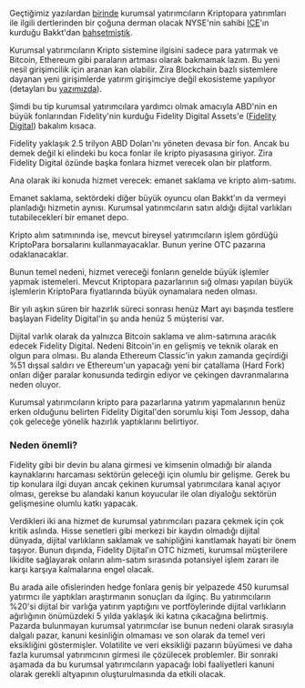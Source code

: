 Geçtiğimiz yazılardan [birinde](https://ademimerkezi.com/genel/2019/01/04/kurumsal-yatirimci-bakkt-ile-kriptoparalara-girer-mi.html) kurumsal yatırımcıların Kriptopara yatırımları ile ilgili dertlerinden bir çoğuna derman olacak NYSE'nin sahibi [ICE](https://www.theice.com/about)'ın kurduğu Bakkt'dan [bahsetmiştik](https://ademimerkezi.com/genel/2019/01/04/kurumsal-yatirimci-bakkt-ile-kriptoparalara-girer-mi.html). 

Kurumsal yatırımcıların Kripto sistemine ilgisini sadece para yatırmak ve Bitcoin, Ethereum gibi paraların artması olarak bakmamak lazım. Bu yeni nesil girişimcilik için aranan kan olabilir. Zira Blockchain bazlı sistemlere dayanan yeni girişimlerde yatırım girişimciye değil ekosisteme yapılıyor (detayları bu [yazımızda](https://ademimerkezi.com/genel/2018/05/17/degisen-girisimcilik-ve-yatirimcilik.html)).

Şimdi bu tip kurumsal yatırımcılara yardımcı olmak amacıyla ABD'nin en büyük fonlarından Fidelity'nin kurduğu Fidelity Digital Assets'e ([Fidelity Digital](https://www.fidelitydigitalassets.com/overview)) bakalım kısaca.

Fidelity yaklaşık 2.5 trilyon ABD Doları'nı yöneten devasa bir fon. Ancak bu demek değil ki elindeki bu koca fonlar ile kripto piyasasına giriyor. Zira Fidelity Digital özünde başka fonlara hizmet verecek olan bir platform. 

Ana olarak iki konuda hizmet verecek: emanet saklama ve kripto alım-satımı. 

Emanet saklama, sektördeki diğer büyük oyuncu olan Bakkt'ın da vermeyi planladığı hizmetin aynısı. Kurumsal yatırımcıların satın aldığı dijital varlıkları tutabilecekleri bir emanet depo. 

Kripto alım satımınında ise, mevcut bireysel yatırımcıların işlem gördüğü KriptoPara borsalarını kullanmayacaklar. Bunun yerine OTC pazarına odaklanacaklar.

Bunun temel nedeni, hizmet vereceği fonların genelde büyük işlemler yapmak istemeleri. Mevcut Kriptopara pazarlarının sığ olması yapılan büyük işlemlerin KriptoPara fiyatlarında büyük oynamalara neden olması. 

Bir yılı aşkın süren bir hazırlık süreci sonrası henüz Mart ayı başında testlere başlayan Fidelity Digital'in şu anda henüz 5 müşterisi var. 

Dijital varlık olarak da yalnızca Bitcoin saklama ve alım-satımına aracılık edecek Fidelity Digital. Nedeni Bitcoin'in en gelişmiş ve teknik olarak en olgun para olması. Bu alanda Ethereum Classic'in yakın zamanda geçirdiği %51 dışsal saldırı ve Ethereum'un yapacağı yeni bir çatallama (Hard Fork) onları diğer paralar konusunda tedirgin ediyor ve çekingen davranmalarına neden oluyor. 

Kurumsal yatırımcıların kripto para pazarlarına yatırım yapmalarının henüz erken olduğunu belirten Fidelity Digital'den sorumlu kişi Tom Jessop, daha çok geleceğe yönelik hazırlık yaptıklarını belirtiyor. 

### Neden önemli?

Fidelity gibi bir devin bu alana girmesi ve kimsenin olmadığı bir alanda kaynaklarını harcaması sektörün geleceği için olumlu bir gelişme. Gerek bu tip konulara ilgi duyan ancak çekinen kurumsal yatırımcılara kanal açıyor olması, gerekse bu alandaki kanun koyucular ile olan diyaloğu sektörün gelişmesine olumlu katkı yapacak. 

Verdikleri iki ana hizmet de kurumsal yatırımcıları pazara çekmek için çok kritik aslında. Hisse senetleri gibi merkezi bir kaydın olmadığı dijital dünyada, dijital varlıkların saklamak ve sahipliğini kanıtlamak hayati bir önem taşıyor. Bunun dışında, Fidelity Dijital'ın OTC hizmeti, kurumsal müşterilere likidite sağlayarak onların alım-satım sırasında potansiyel işlem zararı ile karşı karşıya kalmalarına engel olacak. 

Bu arada aile ofislerinden hedge fonlara geniş bir yelpazede 450 kurumsal yatırmcı ile yaptıkları  araştırmanın sonuçları da ilginç. Bu yatırımcıların %20'si dijital bir varlığa yatırım yaptığını ve portföylerinde dijital varlıkların ağırlığının önümüzdeki 5 yılda yaklaşık iki katına çıkacağına belirtmiş. Pazarda bulunmayan kurumsal yatırımcılar ise bunun nedeni olarak sırasıyla dalgalı pazar, kanuni kesinliğin olmaması ve son olarak da temel veri eksikliğini göstermişler. Volatilite ve veri eksikliği pazarın büyümesi ve daha fazla kurumsal yatırımcının girmesi ile çözülecek problemler. Bir sonraki aşamada da bu kurumsal yatırımcıların yapacağı lobi faaliyetleri kanuni olarak gerekli altyapının oluşturulmasında da etkili olacak.
